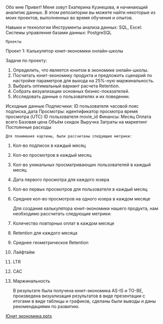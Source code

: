 Обо мне
Привет! Меня зовут Екатерина Кузнецова, я начинающий аналитик данных. В этом репозитории вы можете найти некоторые из моих проектов, выполненных во время обучения и опытов.

Навыки и технологии
Инструменты анализа данных: SQL, Excel:
Системы управления базами данных: PostgreSQL

    Проекты
  
  Проект 1: Калькулятор юнит-экономики онлайн-школы

Задачи по проекту:
1. Определить, что является юнитом в экономике онлайн-школы.
2. Посчитать юнит-экономику продукта и предложить сценарий по настройке параметров для выхода на 25%-ную маржинальность.
3. Выбрать оптимальный вариант расчета Retention. 
4. Собрать визуализации основных бизнес-показателей.
5. Исследовать данные о пользователях и их поведении.

Исходные данные
    Подписчики:
ID пользователя
часовой пояс
подписка_дата
    Просмотры:
идентификатор просмотра
время просмотра (UTC)
ID пользователя
movie_id
    Финансы:
Месяц
Оплата всего
Базовая цена
Объём скидок
Выручка
Затраты на маркетинг
Постоянные расходы

    Для понимания картины, были рассчитаны следующие метрики:
1. Кол-во подписок в каждый месяц       
2. Кол-во просмотров в каждый месяц  
3. Кол-во уникальных просматривающих пользователей в каждый месяц
4. Дата первого просмотра для каждого юзера
5. Кол-во первых просмотров для пользователя в каждый месяц
6. Среднее кол-во просмотров на одного юзера в каждом месяце

    Для создания калькулятора юнит-экономики нашего продукта, нам необходимо рассчитать следующие метрики:
1. Количество повторных оплат в каждом месяце
2. Retention для каждого месяца
3. Среднее геометрическое Retention    
4. Лайфтайм       
5. LTR 
6. CAC    
7. Маржинальность

    В результате была получена юнит-экономика AS-IS и TO-BE, произведена визуализация результатов в виде презентации с итогами в виде таблицы и графиков, сделаны были выводы и даны рекомендациями по развитию.
  
[Юнит экономика.pptx](https://github.com/KEkatVi/My-portfolio/files/12076146/default.pptx)
